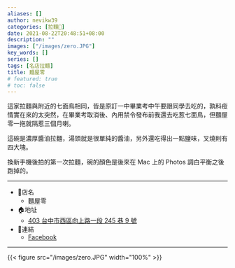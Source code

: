 ```yaml
---
aliases: []
author: nevikw39
categories: [拉麵🍜]
date: 2021-08-22T20:48:51+08:00
description: ""
images: ["/images/zero.JPG"]
key_words: []
series: []
tags: [名店拉麵]
title: 麵屋零
# featured: true
# toc: false
---
```


這家拉麵與附近的七面鳥相同，皆是原訂一中畢業考中午要跟同學去吃的，孰料疫情實在來的太突然，在畢業考取消後、內用禁令發布前我還去吃惹七面鳥，但麵屋零一拖就隔惹三個月喇。

這碗是濃厚醬油拉麵，湯頭就是很單純的醬油，另外還吃得出一點鹽味，叉燒則有四大塊。

換新手機後拍的第一次拉麵，碗的顏色是後來在 Mac 上的 Photos 調白平衡之後跑掉的。

---
+ 🏬店名
    * 麵屋零
+ 🏠地址
    * [403 台中市西區向上路一段 245 巷 9 號](https://goo.gl/maps/RXdC15wvAmb1k6Dc8)
+ 🔗連結
    * [Facebook](https://www.facebook.com/ramenzero)
---

{{< figure src="/images/zero.JPG" width="100%" >}}
